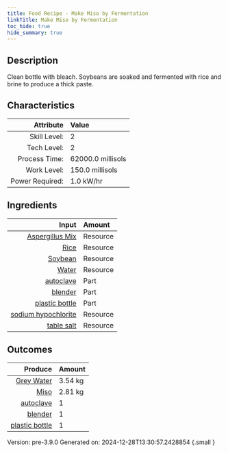 ```yaml
---
title: Food Recipe - Make Miso by Fermentation
linkTitle: Make Miso by Fermentation
toc_hide: true
hide_summary: true
---
```


## Description
Clean bottle with bleach. Soybeans are soaked and fermented with rice and brine to produce a thick paste.

## Characteristics

| Attribute      | Value |
|--------:|:------|
|Skill Level:|2|
|Tech Level:|2|
|Process Time:|62000.0 millisols|
|Work Level:|150.0 millisols|
|Power Required:|1.0 kW/hr|

## Ingredients

| Input      | Amount |
|--------:|:------|
|[Aspergillus Mix](/docs/definitions/resource/aspergillus-mix)|Resource|0.001 kg|
|[Rice](/docs/definitions/resource/rice)|Resource|0.4 kg|
|[Soybean](/docs/definitions/resource/soybean)|Resource|0.7 kg|
|[Water](/docs/definitions/resource/water)|Resource|5.25 kg|
|[autoclave](/docs/definitions/part/autoclave)|Part|1|
|[blender](/docs/definitions/part/blender)|Part|1|
|[plastic bottle](/docs/definitions/part/plastic-bottle)|Part|1|
|[sodium hypochlorite](/docs/definitions/resource/sodium-hypochlorite)|Resource|0.002 kg|
|[table salt](/docs/definitions/resource/table-salt)|Resource|0.3 kg|

## Outcomes


| Produce      | Amount |
|--------:|:------|
|[Grey Water](/docs/definitions/resource/grey-water)|3.54 kg|
|[Miso](/docs/definitions/resource/miso)|2.81 kg|
|[autoclave](/docs/definitions/part/autoclave)|1|
|[blender](/docs/definitions/part/blender)|1|
|[plastic bottle](/docs/definitions/part/plastic-bottle)|1|


Version: pre-3.9.0 Generated on: 2024-12-28T13:30:57.2428854
{.small }


